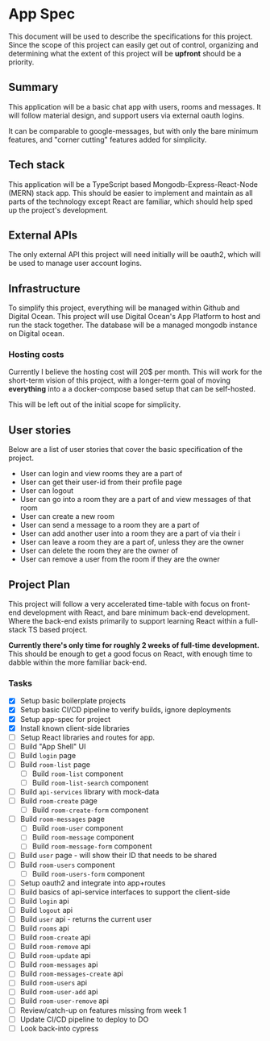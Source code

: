 # App Spec

This document will be used to describe the specifications for this project. Since
the scope of this project can easily get out of control, organizing and determining
what the extent of this project will be **upfront** should be a priority.

## Summary

This application will be a basic chat app with users, rooms and messages.
It will follow material design, and support users via external oauth logins.

It can be comparable to google-messages, but with only the bare minimum features,
and "corner cutting" features added for simplicity.

## Tech stack

This application will be a TypeScript based Mongodb-Express-React-Node (MERN) stack app.
This should be easier to implement and maintain as all parts of the technology except
React are familiar, which should help sped up the project's development.

## External APIs

The only external API this project will need initially will be oauth2, which will
be used to manage user account logins.

## Infrastructure

To simplify this project, everything will be managed within Github and Digital Ocean.
This project will use Digital Ocean's App Platform to host and run the stack together.
The database will be a managed mongodb instance on Digital ocean.

### Hosting costs

Currently I believe the hosting cost will 20$ per month. This will work
for the short-term vision of this project, with a longer-term goal of moving
**everything** into a a docker-compose based setup that can be self-hosted.

This will be left out of the initial scope for simplicity.

## User stories

Below are a list of user stories that cover the basic specification of the project.

- User can login and view rooms they are a part of
- User can get their user-id from their profile page
- User can logout
- User can go into a room they are a part of and view messages of that room
- User can create a new room
- User can send a message to a room they are a part of
- User can add another user into a room they are a part of via their i
- User can leave a room they are a part of, unless they are the owner
- User can delete the room they are the owner of
- User can remove a user from the room if they are the owner

## Project Plan

This project will follow a very accelerated time-table with focus on front-end
development with React, and bare minimum back-end development. Where the back-end
exists primarily to support learning React within a full-stack TS based project.

**Currently there's only time for roughly 2 weeks of full-time development.**
This should be enough to get a good focus on React, with enough time to dabble
within the more familiar back-end.

### Tasks

- [x] Setup basic boilerplate projects
- [x] Setup basic CI/CD pipeline to verify builds, ignore deployments
- [x] Setup app-spec for project
- [x] Install known client-side libraries
- [ ] Setup React libraries and routes for app.
- [ ] Build "App Shell" UI
- [ ] Build `login` page
- [ ] Build `room-list` page
  - [ ] Build `room-list` component
  - [ ] Build `room-list-search` component
- [ ] Build `api-services` library with mock-data
- [ ] Build `room-create` page
  - [ ] Build `room-create-form` component
- [ ] Build `room-messages` page
  - [ ] Build `room-user` component
  - [ ] Build `room-message` component
  - [ ] Build `room-message-form` component
- [ ] Build `user` page - will show their ID that needs to be shared
- [ ] Build `room-users` component
  - [ ] Build `room-users-form` component
- [ ] Setup oauth2 and integrate into app+routes
- [ ] Build basics of api-service interfaces to support the client-side
- [ ] Build `login` api
- [ ] Build `logout` api
- [ ] Build `user` api - returns the current user
- [ ] Build `rooms` api
- [ ] Build `room-create` api
- [ ] Build `room-remove` api
- [ ] Build `room-update` api
- [ ] Build `room-messages` api
- [ ] Build `room-messages-create` api
- [ ] Build `room-users` api
- [ ] Build `room-user-add` api
- [ ] Build `room-user-remove` api
- [ ] Review/catch-up on features missing from week 1
- [ ] Update CI/CD pipeline to deploy to DO
- [ ] Look back-into cypress
